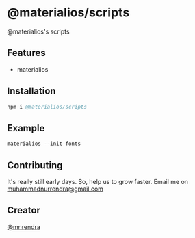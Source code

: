 # @materialios/scripts
@materialios's scripts

## Features
* materialios

## Installation
```s
npm i @materialios/scripts
```

## Example
```c
materialios --init-fonts
```

## Contributing
It's really still early days. So, help us to grow faster. Email me on [muhammadnurrendra@gmail.com](mailto:muhammadnurrendra@gmail.com)

## Creator
[@mnrendra](https://github.com/mnrendra)
